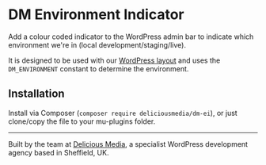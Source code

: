 # DM Environment Indicator

Add a colour coded indicator to the WordPress admin bar to indicate which environment we're in (local development/staging/live).

It is designed to be used with our [WordPress layout](https://github.com/DeliciousMedia/DM-WordPress-Layout) and uses the `DM_ENVIRONMENT` constant to determine the environment.

## Installation

Install via Composer (`composer require deliciousmedia/dm-ei`), or just clone/copy the file to your mu-plugins folder.

---
Built by the team at [Delicious Media](https://www.deliciousmedia.co.uk/), a specialist WordPress development agency based in Sheffield, UK.